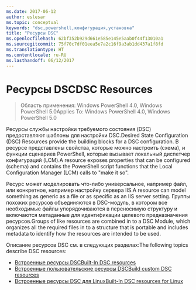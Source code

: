 ```yaml
---
ms.date: 2017-06-12
author: eslesar
ms.topic: conceptual
keywords: "dsc,powershell,конфигурация,установка"
title: "Ресурсы DSC"
ms.openlocfilehash: 62bf352b929d661e585e145e5aab0f44f13010a1
ms.sourcegitcommit: 75f70c7df01eea5e7a2c16f9a3ab1dd437a1f8fd
ms.translationtype: HT
ms.contentlocale: ru-RU
ms.lasthandoff: 06/12/2017
---
```

# <a name="dsc-resources"></a><span data-ttu-id="0e703-103">Ресурсы DSC</span><span class="sxs-lookup"><span data-stu-id="0e703-103">DSC Resources</span></span>

><span data-ttu-id="0e703-104">Область применения: Windows PowerShell 4.0, Windows PowerShell 5.0</span><span class="sxs-lookup"><span data-stu-id="0e703-104">Applies To: Windows PowerShell 4.0, Windows PowerShell 5.0</span></span>

<span data-ttu-id="0e703-105">Ресурсы службы настройки требуемого состояния (DSC) предоставляют шаблоны для настройки DSC.</span><span class="sxs-lookup"><span data-stu-id="0e703-105">Desired State Configuration (DSC) Resources provide the building blocks for a DSC configuration.</span></span> <span data-ttu-id="0e703-106">В ресурсе представлены свойства, которые можно настроить (схема), и функции сценариев PowerShell, которые вызывает локальный диспетчер конфигураций (LCM).</span><span class="sxs-lookup"><span data-stu-id="0e703-106">A resource exposes properties that can be configured (schema) and contains the PowerShell script functions that the Local Configuration Manager (LCM) calls to "make it so".</span></span>

<span data-ttu-id="0e703-107">Ресурс может моделировать что-либо универсальное, например файл, или конкретное, например настройку сервера IIS.</span><span class="sxs-lookup"><span data-stu-id="0e703-107">A resource can model something as generic as a file or as specific as an IIS server setting.</span></span>  <span data-ttu-id="0e703-108">Группы похожих ресурсов объединяются в DSC-модуль, в котором все необходимые файлы упорядочиваются в переносимую структуру и включаются метаданные для идентификации целевого предназначения ресурсов.</span><span class="sxs-lookup"><span data-stu-id="0e703-108">Groups of like resources are combined in to a DSC Module, which organizes all the required files in to a structure that is portable and includes metadata to identify how the resources are intended to be used.</span></span>  

<span data-ttu-id="0e703-109">Описание ресурсов DSC см. в следующих разделах:</span><span class="sxs-lookup"><span data-stu-id="0e703-109">The following topics describe DSC resources:</span></span>

- [<span data-ttu-id="0e703-110">Встроенные ресурсы DSC</span><span class="sxs-lookup"><span data-stu-id="0e703-110">Built-In DSC resources</span></span>](builtInResource.md)
- [<span data-ttu-id="0e703-111">Встроенные пользовательские ресурсы DSC</span><span class="sxs-lookup"><span data-stu-id="0e703-111">Build custom DSC resources</span></span>](authoringResource.md)
- [<span data-ttu-id="0e703-112">Встроенные ресурсы DSC для Linux</span><span class="sxs-lookup"><span data-stu-id="0e703-112">Built-In DSC resources for Linux</span></span>](lnxBuiltInResources.md)

